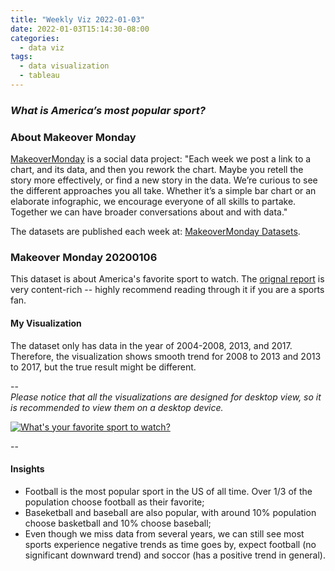 ```yaml
---
title: "Weekly Viz 2022-01-03"
date: 2022-01-03T15:14:30-08:00
categories:
  - data viz
tags:
  - data visualization
  - tableau
---
```


### *What is America’s most popular sport?*


### About Makeover Monday

[MakeoverMonday](http://www.makeovermonday.co.uk/) is a social data project:
"Each week we post a link to a chart, and its data, and then you rework the chart.
Maybe you retell the story more effectively, or find a new story in the data.
We’re curious to see the different approaches you all take. Whether it’s a simple bar chart or an elaborate infographic, we encourage everyone of all skills to partake.
Together we can have broader conversations about and with data."

The datasets are published each week at: [MakeoverMonday Datasets](http://www.makeovermonday.co.uk/data/).

### Makeover Monday 20200106

This dataset is about America's favorite sport to watch. The [orignal report](https://www.vox.com/2014/10/14/6951261/sports-maps-charts) is very content-rich -- highly recommend reading through it if you are a sports fan.  

#### My Visualization

The dataset only has data in the year of 2004-2008, 2013, and 2017. Therefore, the visualization shows smooth trend for 2008 to 2013 and 2013 to 2017, but the true result might be different. 

--  
*Please notice that all the visualizations are designed for desktop view, so it is recommended to view them on a desktop device.*  

<div class='tableauPlaceholder' id='viz1647564283941' style='position: relative'>
<noscript><a href='#'>
  <img alt='What&#39;s your favorite sport to watch? ' src='https:&#47;&#47;public.tableau.com&#47;static&#47;images&#47;vi&#47;viz_2020_W1&#47;Favoritesportsoveryears&#47;1_rss.png' style='border: none' />
</a></noscript>
<object class='tableauViz'  style='display:none;'>
  <param name='host_url' value='https%3A%2F%2Fpublic.tableau.com%2F' /> 
  <param name='embed_code_version' value='3' /> 
  <param name='site_root' value='' />
  <param name='name' value='viz_2020_W1&#47;Favoritesportsoveryears' />
  <param name='tabs' value='no' />
  <param name='toolbar' value='yes' />
  <param name='static_image' value='https:&#47;&#47;public.tableau.com&#47;static&#47;images&#47;vi&#47;viz_2020_W1&#47;Favoritesportsoveryears&#47;1.png' /> 
  <param name='animate_transition' value='yes' />
  <param name='display_static_image' value='yes' />
  <param name='display_spinner' value='yes' />
  <param name='display_overlay' value='yes' />
  <param name='display_count' value='yes' />
  <param name='language' value='en-US' />
</object></div>                
<script type='text/javascript'>                    
  var divElement = document.getElementById('viz1647564283941');                    
  var vizElement = divElement.getElementsByTagName('object')[0];  
  if ( divElement.offsetWidth > 800 ) { vizElement.style.width='800px';vizElement.style.height='627px';} else if ( divElement.offsetWidth > 500 ) { vizElement.style.width='800px';vizElement.style.height='627px';} else { vizElement.style.width='100%';vizElement.style.height='727px';}  
  var scriptElement = document.createElement('script');                    
  scriptElement.src = 'https://public.tableau.com/javascripts/api/viz_v1.js';                    vizElement.parentNode.insertBefore(scriptElement, vizElement);                
</script>
  
--  

#### Insights
* Football is the most popular sport in the US of all time. Over 1/3 of the population choose football as their favorite;  
* Baseketball and baseball are also popular, with around 10% population choose basketball and 10% choose baseball;
* Even though we miss data from several years, we can still see most sports experience negative trends as time goes by, expect football (no significant downward trend) and soccor (has a positive trend in general).
